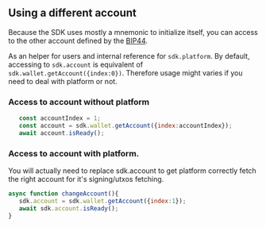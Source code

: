 ## Using a different account 

Because the SDK uses mostly a mnemonic to initialize itself, you can access to the other account defined by the [BIP44](https://github.com/bitcoin/bips/blob/master/bip-0044.mediawiki).

As an helper for users and internal reference for `sdk.platform`. 
By default, accessing to `sdk.account` is equivalent of `sdk.wallet.getAccount({index:0})`. 
Therefore usage might varies if you need to deal with platform or not. 


### Access to account without platform
```js  
   const accountIndex = 1;
   const account = sdk.wallet.getAccount({index:accountIndex});
   await account.isReady();
```

### Access to account with platform.

You will actually need to replace sdk.account to get platform correctly fetch the right account for it's signing/utxos fetching.

```js
async function changeAccount(){
   sdk.account = sdk.wallet.getAccount({index:1});
   await sdk.account.isReady();
}
```
